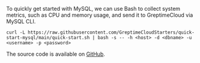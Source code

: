 
To quickly get started with MySQL, we can use Bash to collect system metrics, such as CPU and memory usage, and send it to GreptimeCloud via MySQL CLI.

```shell
curl -L https://raw.githubusercontent.com/GreptimeCloudStarters/quick-start-mysql/main/quick-start.sh | bash -s -- -h <host> -d <dbname> -u <username> -p <password>
```

The source code is available on [GitHub](https://github.com/GreptimeCloudStarters/quick-start-mysql).
